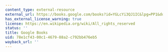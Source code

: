 ```yaml
---
content_type: external-resource
external_url: https://books.google.com/books?id=YGLcYi3QJ1IC&lpg=PP1&dq=ideas%20into%20words&pg=PP1#v=onepage&q&f=false
has_external_license_warning: true
license: https://en.wikipedia.org/wiki/All_rights_reserved
status: ''
title: Google Books
uid: 78e1cf43-00c1-4679-88a2-c792bb476eb5
wayback_url: ''
---
```

